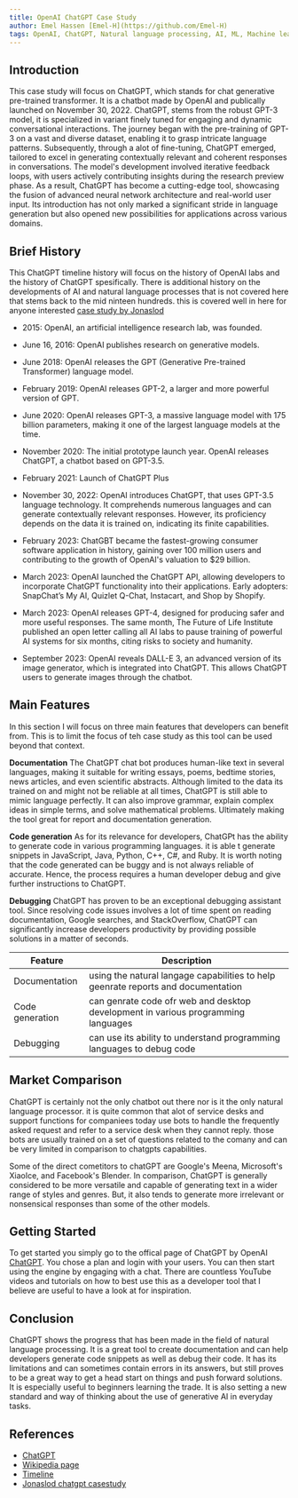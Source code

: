 ```yaml
---
title: OpenAI ChatGPT Case Study
author: Emel Hassen [Emel-H](https://github.com/Emel-H)
tags: OpenAI, ChatGPT, Natural language processing, AI, ML, Machine learning, Artificial inteligence, Chat bot, Text bot, NLP, GPT, Development platforms
---
```


## Introduction

This case study will focus on ChatGPT, which stands for chat generative pre-trained transformer. It is a chatbot made by OpenAI and publically launched on November 30, 2022. ChatGPT, stems from the robust GPT-3 model, it is specialized in variant finely tuned for engaging and dynamic conversational interactions. The journey began with the pre-training of GPT-3 on a vast and diverse dataset, enabling it to grasp intricate language patterns. Subsequently, through a alot of fine-tuning, ChatGPT emerged, tailored to excel in generating contextually relevant and coherent responses in conversations. The model's development involved iterative feedback loops, with users actively contributing insights during the research preview phase. As a result, ChatGPT has become a cutting-edge tool, showcasing the fusion of advanced neural network architecture and real-world user input. Its introduction has not only marked a significant stride in language generation but also opened new possibilities for applications across various domains.

## Brief History

This ChatGPT timeline history will focus on the history of OpenAI labs and the history of ChatGPT spesifically. There is additional history on the developments of AI and natural language processes that is not covered here that stems back to the mid ninteen hundreds. this is covered well in here for anyone interested [case study by Jonaslod](https://github.com/NoroffFEU/development-platforms/blob/main/src/content/docs/openai/ChatGPT/chatGPT-case-study-jonaslod.md)

- 2015: OpenAI, an artificial intelligence research lab, was founded.

- June 16, 2016: OpenAI publishes research on generative models.

- June 2018: OpenAI releases the GPT (Generative Pre-trained Transformer) language model.

- February 2019: OpenAI releases GPT-2, a larger and more powerful version of GPT.

- June 2020: OpenAI releases GPT-3, a massive language model with 175 billion parameters, making it one of the largest language models at the time.

- November 2020: The initial prototype launch year. OpenAI releases ChatGPT, a chatbot based on GPT-3.5.

- February 2021: Launch of ChatGPT Plus

- November 30, 2022: OpenAI introduces ChatGPT, that uses GPT-3.5 language technology. It comprehends numerous languages and can generate contextually relevant responses. However, its proficiency depends on the data it is trained on, indicating its finite capabilities.

- February 2023: ChatGBT became the fastest-growing consumer software application in history, gaining over 100 million users and contributing to the growth of OpenAI's valuation to $29 billion.

- March 2023: OpenAI launched the ChatGPT API, allowing developers to incorporate ChatGPT functionality into their applications. Early adopters: SnapChat’s My AI, Quizlet Q-Chat, Instacart, and Shop by Shopify.

- March 2023: OpenAI releases GPT-4, designed for producing safer and more useful responses. The same month, The Future of Life Institute published an open letter calling all AI labs to pause training of powerful AI systems for six months, citing risks to society and humanity.

- September 2023: OpenAI reveals DALL-E 3, an advanced version of its image generator, which is integrated into ChatGPT. This allows ChatGPT users to generate images through the chatbot.

## Main Features

In this section I will focus on three main features that developers can benefit from. This is to limit the focus of teh case study as this tool can be used beyond that context.

**Documentation**
The ChatGPT chat bot produces human-like text in several languages, making it suitable for writing essays, poems, bedtime stories, news articles, and even scientific abstracts. Although limited to the data its trained on and might not be reliable at all times, ChatGPT is still able to mimic language perfectly. It can also improve grammar, explain complex ideas in simple terms, and solve mathematical problems. Ultimately making the tool great for report and documentation generation.

**Code generation**
As for its relevance for developers, ChatGPt has the ability to generate code in various programming languages. it is able t generate snippets in JavaScript, Java, Python, C++, C#, and Ruby. It is worth noting that the code generated can be buggy and is not always reliable of accurate. Hence, the process requires a human developer debug and give further instructions to ChatGPT. 

**Debugging**
ChatGPT has proven to be an exceptional debugging assistant tool. Since resolving code issues involves a lot of time spent on reading documentation, Google searches, and StackOverflow, ChatGPT can significantly increase developers productivity by providing possible solutions in a matter of seconds.

| Feature | Description |
| --- | --- |
| Documentation | using the natural langage capabilities to help geenrate reports and documentation |
| Code generation | can genrate code ofr web and desktop development in various programming languages |
| Debugging | can use its ability to understand programming languages to debug code |

## Market Comparison

ChatGPT is certainly not the only chatbot out there nor is it the only natural language processor. it is quite common that alot of service desks and support functions for companiees today use bots to handle the frequently asked request and refer to a service desk when they cannot reply. those bots are usually trained on a set of questions related to the comany and can be very limited in comparison to chatgpts capabilities.

Some of the direct cometitors to chatGPT are Google's Meena, Microsoft's XiaoIce, and Facebook's Blender. In comparison, ChatGPT is generally considered to be more versatile and capable of generating text in a wider range of styles and genres. But, it also tends to generate more irrelevant or nonsensical responses than some of the other models.

## Getting Started

To get started you simply go to the offical page of ChatGPT by OpenAI [ChatGPT](https://chat.openai.com/). You chose a plan and login with your users. You can then start using the engine by engaging with a chat. There are countless YouTube videos and tutorials on how to best use this as a developer tool that I believe are useful to have a look at for inspiration. 

## Conclusion

ChatGPT shows the progress that has been made in the field of natural language processing. It is a great tool to create documentation and can help developers generate code snippets as well as debug their code. It has its limitations and can sometimes contain errors in its answers, but still proves to be a great way to get a head start on things and push forward solutions. It is especially useful to beginners learning the trade. It is also setting a new standard and way of thinking about the use of generative AI in everyday tasks.

## References

- [ChatGPT](https://chat.openai.com)
- [Wikipedia page](https://en.wikipedia.org/wiki/ChatGPT)
- [Timeline](https://www.officetimeline.com/blog/artificial-intelligence-ai-and-chatgpt-history-and-timelines)
- [Jonaslod chatgpt casestudy](https://github.com/NoroffFEU/development-platforms/blob/main/src/content/docs/openai/ChatGPT/chatGPT-case-study-jonaslod.md)

